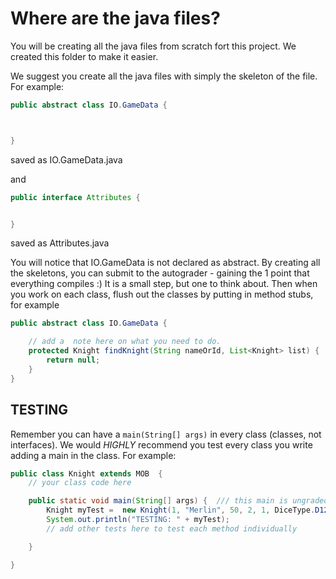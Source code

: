 # Where are the java files?

You will be creating all the java files from scratch fort this project. We created this  folder to make it easier.

We suggest you create all the java files with simply the skeleton of the file. For example:

```java
public abstract class IO.GameData {



}
``` 
saved as IO.GameData.java

and

```java
public interface Attributes {


}
```
saved as Attributes.java

You  will notice that IO.GameData  is  not declared as abstract. By creating all the skeletons, you can submit to the autograder - gaining the 1 point that everything compiles :) It is a small step, but one to think about.  Then when you work on each class, flush out the classes by  putting in method stubs, for example

```java
public abstract class IO.GameData {

    // add a  note here on what you need to do. 
    protected Knight findKnight(String nameOrId, List<Knight> list) {
        return null;
    }
}
```

## TESTING

Remember you can have a ```main(String[] args)``` in every class (classes, not interfaces). We would *HIGHLY* recommend you test every class you write  adding a main in the class. For example:

```java
public class Knight extends MOB  {
    // your class code here

    public static void main(String[] args) {  /// this main is ungraded, and you  do  not have to remove before submission.  It will be ignored.
        Knight myTest =  new Knight(1, "Merlin", 50, 2, 1, DiceType.D12, 0);
        System.out.println("TESTING: " + myTest);
        // add other tests here to test each method individually

    }

}